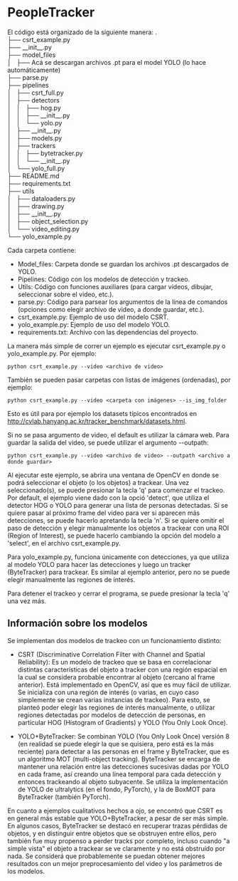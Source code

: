 # PeopleTracker

El código está organizado de la siguiente manera:
.  
├── csrt_example.py  
├── \_\_init\_\_.py  
├── model_files  
│   ├── Acá se descargan archivos .pt para el model YOLO (lo hace automáticamente)  
├── parse.py  
├── pipelines  
│   ├── csrt_full.py  
│   ├── detectors  
│   │   ├── hog.py  
│   │   ├── \_\_init\_\_.py  
│   │   └── yolo.py  
│   ├── \_\_init\_\_.py  
│   ├── models.py  
│   ├── trackers  
│   │   ├── bytetracker.py  
│   │   └── \_\_init\_\_.py  
│   └── yolo_full.py  
├── README.md  
├── requirements.txt  
├── utils  
│   ├── dataloaders.py  
│   ├── drawing.py  
│   ├── \_\_init\_\_.py  
│   ├── object_selection.py  
│   └── video_editing.py  
└── yolo_example.py  

Cada carpeta contiene:

* Model_files: Carpeta donde se guardan los archivos .pt descargados de YOLO.
* Pipelines: Código con los modelos de detección y trackeo.
* Utils: Código con funciones auxiliares (para cargar videos, dibujar, seleccionar sobre el video, etc.).
* parse.py: Código para parsear los argumentos de la línea de comandos (opciones como elegir archivo de video, a donde guardar, etc.).
* csrt_example.py: Ejemplo de uso del modelo CSRT.
* yolo_example.py: Ejemplo de uso del modelo YOLO.
* requirements.txt: Archivo con las dependencias del proyecto.

La manera más simple de correr un ejemplo es ejecutar csrt_example.py o yolo_example.py. Por ejemplo:

```
python csrt_example.py --video <archivo de video>
```

También se pueden pasar carpetas con listas de imágenes (ordenadas), por ejemplo:

```
python csrt_example.py --video <carpeta con imágenes> --is_img_folder
```

Esto es útil para por ejemplo los datasets típicos encontrados en http://cvlab.hanyang.ac.kr/tracker_benchmark/datasets.html.

Si no se pasa argumento de video, el default es utilizar la cámara web. Para guardar la salida del video, se puede utilizar el argumento --outpath:

```
python csrt_example.py --video <archivo de video> --outpath <archivo a donde guardar>
```

Al ejecutar este ejemplo, se abrira una ventana de OpenCV en donde se podrá seleccionar el objeto (o los objetos) a trackear. Una vez seleccionado(s), se puede presionar la tecla 'q' para comenzar el trackeo. Por default, el ejemplo viene dado con la opció 'detect', que utiliza el detector HOG o YOLO para generar una lista de personas detectadas. Si se quiere pasar al próximo frame del video para ver si aparecen más detecciones, se puede hacerlo apretando la tecla 'n'. Si se quiere omitir el paso de detección y elegir manualmente los objetos a trackear con una ROI (Region of Interest), se puede hacerlo cambiando la opción del modelo a 'select', en el archivo csrt_example.py.

Para yolo_example.py, funciona únicamente con detecciones, ya que utiliza al modelo YOLO para hacer las detecciones y luego un tracker (ByteTracker) para trackear. Es similar al ejemplo anterior, pero no se puede elegir manualmente las regiones de interés.

Para detener el trackeo y cerrar el programa, se puede presionar la tecla 'q' una vez más.

## Información sobre los modelos

Se implementan dos modelos de trackeo con un funcionamiento distinto: 

* CSRT (Discriminative Correlation Filter with Channel and Spatial Reliability): Es un modelo de trackeo que se basa en correlacionar distintas características del objeto a tracker con una región espacial en la cual se considera probable encontrar al objeto (cercano al frame anterior). Está implementado en OpenCV, así que es muy fácil de utilizar. Se inicializa con una región de interés (o varias, en cuyo caso simplemente se crean varias instancias de trackeo). Para esto, se planteó poder elegir las regiones de interés manualmente, o utilizar regiones detectadas por modelos de detección de personas, en particular HOG (Histogram of Gradients) y YOLO (You Only Look Once).

* YOLO+ByteTracker: Se combinan YOLO (You Only Look Once) versión 8 (en realidad se puede elegir la que se quisiera, pero está es la más reciente) para detectar a las personas en el frame y ByteTracker, que es un algoritmo MOT (multi-object tracking). ByteTracker se encarga de mantener una relación entre las detecciones sucesivas dadas por YOLO en cada frame, así creando una línea temporal para cada detección y entonces trackeando al objeto subyacente. Se utiliza la implementación de YOLO de ultralytics (en el fondo, PyTorch), y la de BoxMOT para ByteTracker (también PyTorch). 

En cuanto a ejemplos cualitativos hechos a ojo, se encontró que CSRT es en general más estable que YOLO+ByteTracker, a pesar de ser más simple. En algunos casos, ByteTracker se destacó en recuperar trazas pérdidas de objetos, y en distinguir entre objetos que se obstruyen entre ellos, pero también fue muy propenso a perder tracks por completo, incluso cuando "a simple vista" el objeto a trackear se ve claramente y no está obstruído por nada. Se considerá que probablemente se puedan obtener mejores resultados con un mejor preprocesamiento del video y los parámetros de los modelos.